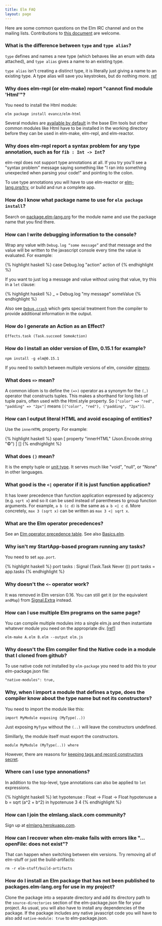 ```yaml
---
title: Elm FAQ
layout: page
---
```

Here are some common questions on the Elm IRC channel and on the mailing lists.
Contributions to [this document](https://github.com/elm-community/elm-faq) are welcome.

### What is the difference between `type` and `type alias`?

`type` defines and names a new type (which behaves like an enum with data
attached), and `type alias` gives a name to an existing type.

`type alias` isn't creating a distinct type, it is literally just giving a name to an existing type. A type alias will save you keystrokes, but do nothing more. [ref](https://groups.google.com/forum/#!topic/elm-discuss/YgRqI5s2S7Y)


### Why does elm-repl (or elm-make) report "cannot find module 'Html'"?
You need to install the Html module:

    elm package install evancz/elm-html

Several modules are [available by default](http://package.elm-lang.org/packages/elm-lang/core/latest) in the base Elm tools but other common modules like Html have to be installed in the working directory before they can be used in elm-make, elm-repl, and elm-reactor.

### Why does elm-repl report a syntax problem for any type annotation, such as for `fib : Int -> Int`?

elm-repl does not support type annotations at all. If you try you'll see a "syntax problem" message saying something like "I ran into something unexpected when parsing your code!" and pointing to the colon.

To use type annotations you will have to use elm-reactor or [elm-lang.org/try](http://elm-lang.org/try), or build and run a complete app.

### How do I know what package name to use for `elm package install`?
Search on [package.elm-lang.org](http://package.elm-lang.org/) for the module name and use the package name that you find there.

### How can I write debugging information to the console?
Wrap any value with `Debug.log “some message”` and that message and the value will be written to the javascript console every time the value is evaluated. For example:

{% highlight haskell %}
case Debug.log "action" action of
{% endhighlight %}

If you want to just log a message and value without using that value, try this in a `let` clause:

{% highlight haskell %}
_ = Debug.log "my message" someValue
{% endhighlight %}

Also see [`Debug.crash`](http://package.elm-lang.org/packages/elm-lang/core/latest/Debug#crash)
which gets special treatment from the compiler to provide additional information in the output.

### How do I generate an Action as an Effect?

    Effects.task (Task.succeed SomeAction)

### How do I install an older version of Elm, 0.15.1 for example?

    npm install -g elm@0.15.1

If you need to switch between multiple versions of elm, consider [elmenv](https://github.com/sonnym/elmenv).

### What does `=>` mean?
A common idiom is to define the `(=>)` operator as a synonym for the `(,)` operator that constructs tuples. This makes a shorthand for long lists of tuple pairs, often used with the Html.style property.  So `["color" => "red", "padding" => "2px"]` means `[("color", "red"), ("padding", "2px")]`.

### How can I output literal HTML and avoid escaping of entities?
Use the `innerHTML` property. For example:

{% highlight haskell %}
span [ property "innerHTML" (Json.Encode.string "&copy;") ] []
{% endhighlight %}

### What does `()` mean?

It is the empty tuple or [unit type](https://en.wikipedia.org/wiki/Unit_type). It serves much like "void", "null", or "None" in other languages.

### What good is the `<|` operator if it is just function application?

It has lower precedence than function application expressed by adjacency (e.g. `sqrt x`) and so it can be used instead of parentheses to group function arguments. For example, `a b (c d)` is the same as `a b <| c d`.  More concretely, `max 3 (sqrt x)` can be written as `max 3 <| sqrt x`.

### What are the Elm operator precedences?

See an [Elm operator precedence table](operators.html).
See also [Basics.elm](https://github.com/elm-lang/core/blob/master/src/Basics.elm).

### Why isn't my StartApp-based program running any tasks?

You need to set `app.port`.

{% highlight haskell %}
port tasks : Signal (Task.Task Never ())
port tasks =
    app.tasks
{% endhighlight %}

### Why doesn't the `<~` operator work?

It was removed in Elm version 0.16. You can still get it (or the equivalent `andMap`) from
[Signal.Extra](http://package.elm-lang.org/packages/Apanatshka/elm-signal-extra/latest/Signal-Extra)
instead.

### How can I use multiple Elm programs on the same page?

You can compile multiple modules into a single elm.js and then instantiate whatever module you need on the appropriate div. [\[ref\]](https://groups.google.com/forum/#!topic/elm-discuss/RRMuPtypvIk)

    elm-make A.elm B.elm --output elm.js

### Why doesn't the Elm compiler find the Native code in a module that I cloned from github?

To use native code not installed by `elm-package` you need to add this to your elm-package.json file:

    "native-modules": true,

### Why, when I import a module that defines a type, does the compiler know about the type name but not its constructors?

You need to import the module like this:

    import MyModule exposing (MyType(..))

Just exposing `MyType` without the `(..)` will leave the constructors undefined.

Simillarly, the module itself must export the constructors.

    module MyModule (MyType(..)) where

However, there are reasons for [keeping tags and record constructors secret](http://package.elm-lang.org/help/design-guidelines#keep-tags-and-record-constructors-secret).

### Where can I use type annonations?

In addition to the top-level, type annotations can also be applied to `let` expressions.

{% highlight haskell %}
let
  hypotenuse : Float -> Float -> Float
  hypotenuse a b =
    sqrt (a^2 + b^2)
in
  hypotenuse 3 4
{% endhighlight %}

### How can I join the elmlang.slack.com community?
Sign up at [elmlang.herokuapp.com](http://elmlang.herokuapp.com/).

### How can I recover when elm-make fails with errors like "... openFile: does not exist"?

That can happen when switching between elm versions. Try removing all of elm-stuff or just the build-artifacts:

    rm -r elm-stuff/build-artifacts

### How do I install an Elm package that has not been published to packages.elm-lang.org for use in my project?

Clone the package into a separate directory and add its directory path to the `source-directories` section of the elm-package.json file for your project. As usual, you will also have to install any dependencies of the package. If the package includes any native javascript code you will have to also add `native-module: true` to elm-package.json.
